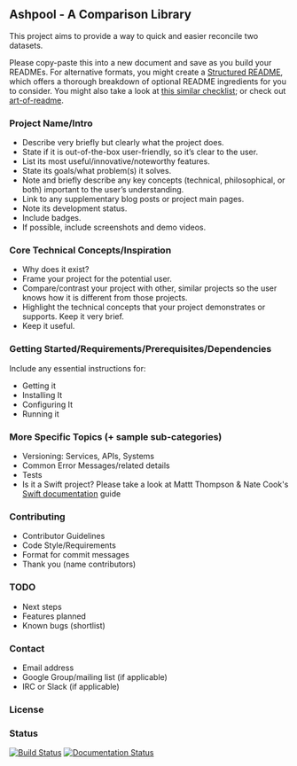 ## Ashpool - A Comparison Library

This project aims to provide a way to quick and easier reconcile two datasets.

Please copy-paste this into a new document and save as you build your READMEs. For alternative formats, you might create a [Structured README](https://github.com/shaloo/structuredreadme), which offers a thorough breakdown of optional README ingredients for you to consider. You might also take a look at [this similar checklist](https://github.com/cfpb/open-source-project-template); or check out [art-of-readme](https://github.com/noffle/art-of-readme).

### Project Name/Intro

- Describe very briefly but clearly what the project does.
- State if it is out-of-the-box user-friendly, so it’s clear to the user.
- List its most useful/innovative/noteworthy features.
- State its goals/what problem(s) it solves.
- Note and briefly describe any key concepts (technical, philosophical, or both) important to the user’s understanding.
- Link to any supplementary blog posts or project main pages.
- Note its development status.
- Include badges.
- If possible, include screenshots and demo videos.

### Core Technical Concepts/Inspiration

- Why does it exist?
- Frame your project for the potential user. 
- Compare/contrast your project with other, similar projects so the user knows how it is different from those projects.
- Highlight the technical concepts that your project demonstrates or supports. Keep it very brief.
- Keep it useful.

### Getting Started/Requirements/Prerequisites/Dependencies
Include any essential instructions for:
- Getting it
- Installing It
- Configuring It
- Running it

### More Specific Topics (+ sample sub-categories)
- Versioning: Services, APIs, Systems
- Common Error Messages/related details
- Tests
- Is it a Swift project? Please take a look at Mattt Thompson & Nate Cook's [Swift documentation](http://nshipster.com/swift-documentation/) guide

### Contributing
- Contributor Guidelines
- Code Style/Requirements
- Format for commit messages
- Thank you (name contributors)

### TODO
- Next steps
- Features planned
- Known bugs (shortlist)

### Contact
- Email address
- Google Group/mailing list (if applicable)
- IRC or Slack (if applicable)

### License

### Status
[![Build Status](https://travis-ci.org/cktc/ashpool.svg?branch=master)](https://travis-ci.org/cktc/ashpool)
[![Documentation Status](https://readthedocs.org/projects/ashpool/badge/?version=latest)](http://ashpool.readthedocs.io/en/latest/?badge=latest)